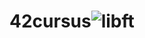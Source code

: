 # 42cursus![libft](https://user-images.githubusercontent.com/111774892/208243182-043cc038-034f-4eab-b5ae-06da2498937a.png)
